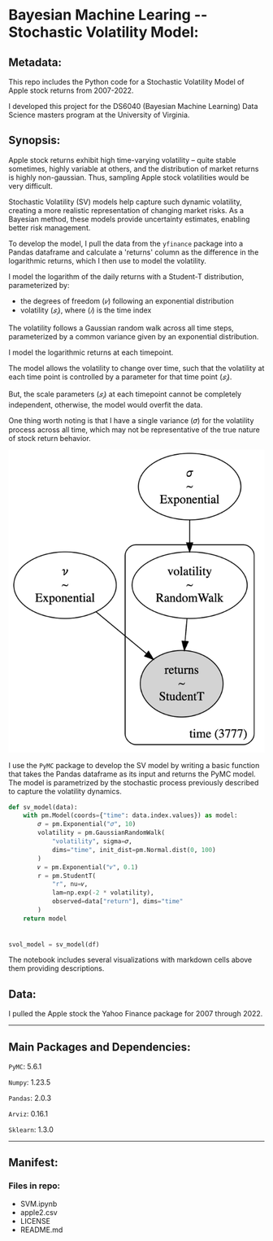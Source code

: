 # Bayesian Machine Learing -- Stochastic Volatility Model:

## Metadata:

This repo includes the Python code for a Stochastic Volatility Model of Apple stock returns from 2007-2022.

I developed this project for the DS6040 (Bayesian Machine Learning) Data Science masters program at the University of Virginia.

## Synopsis:

Apple stock returns exhibit high time-varying volatility – quite stable sometimes, highly variable at others, and the distribution of market returns is highly non-gaussian. Thus, sampling Apple stock volatilities would be very difficult.

Stochastic Volatility (SV) models help capture such dynamic volatility, creating a more realistic representation of changing market risks. As a Bayesian method, these models provide uncertainty estimates, enabling better risk management.

To develop the model, I pull the data from the `yfinance` package into a Pandas dataframe and calculate a 'returns' column as the difference in the logarithmic returns, which I then use to model the volatility.

I model the logarithm of the daily returns with a Student-T distribution, parameterized by:
- the degrees of freedom ($𝜈$) following an exponential distribution 
- volatility ($𝑠_𝑖$), where ($𝑖$) is the time index 

The volatility follows a Gaussian random walk across all time steps, parameterized by a common variance given by an exponential distribution.

I model the logarithmic returns at each timepoint. 

The model allows the volatility to change over time, such that the volatility at each time point is controlled by a parameter for that time point ($𝑠_𝑖$). 

But, the scale parameters ($𝑠_𝑖$) at each timepoint cannot be completely independent, otherwise, the model would overfit the data.

One thing worth noting is that I have a single variance (𝜎) for the volatility process across all time, which may not be representative of the true nature of stock return behavior.

![Alt text](https://github.com/WD-Scott/Stochastic-Volatility-Model/blob/main/model_platnotation.png)

I use the `PyMC` package to develop the SV model by writing a basic function that takes the Pandas dataframe as its input and returns the PyMC model. The model is parametrized by the stochastic process previously described to capture the volatility dynamics.

```python
def sv_model(data):
    with pm.Model(coords={"time": data.index.values}) as model:
        𝜎 = pm.Exponential("𝜎", 10)
        volatility = pm.GaussianRandomWalk(
            "volatility", sigma=𝜎, 
            dims="time", init_dist=pm.Normal.dist(0, 100)
        )
        𝜈 = pm.Exponential("𝜈", 0.1)
        r = pm.StudentT(
            "r", nu=𝜈, 
            lam=np.exp(-2 * volatility), 
            observed=data["return"], dims="time"
        )
    return model


svol_model = sv_model(df)
```

The notebook includes several visualizations with markdown cells above them providing descriptions.

## Data:

I pulled the Apple stock the Yahoo Finance package for 2007 through 2022.

- - - -
## Main Packages and Dependencies:

`PyMC`:     5.6.1

`Numpy`:    1.23.5

`Pandas`:   2.0.3

`Arviz`:    0.16.1

`Sklearn`:  1.3.0
- - - -

## Manifest:

### Files in repo:
* SVM.ipynb
* apple2.csv
* LICENSE
* README.md

